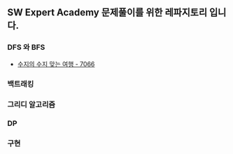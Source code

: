 ## SW Expert Academy 문제풀이를 위한 레파지토리 입니다.

### DFS 와 BFS
- [수지의 수지 맞는 여행 - 7066](../../tree/main/SWExpert/src/SW4월3주차/수지의수지맞는여행7699.java)

### 백트래킹


### 그리디 알고리즘



### DP



### 구현
